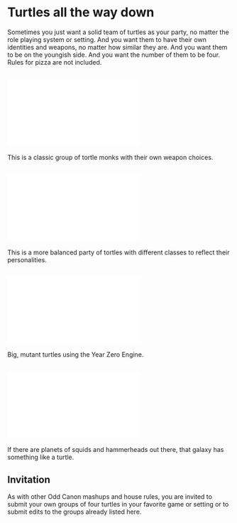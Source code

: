# Turtles all the way down

Sometimes you just want a solid team of turtles as your party, no matter the role playing system or setting. And you want them to have their own identities and weapons, no matter how similar they are. And you want them to be on the youngish side. And you want the number of them to be four. Rules for pizza are not included.

## ![Dungeons & Dragons 5e](four_tortles.md)

This is a classic group of tortle monks with their own weapon choices.

## ![Dungeons & Dragons 5e party](four_tortles_party.md)

This is a more balanced party of tortles with different classes to reflect their personalities.

## ![Mutant: Genlab Alpha](mutant_genlab_alpha.md)

Big, mutant turtles using the Year Zero Engine.

## ![Star Wars: Edge of the Empire](edge_of_the_empire.md)

If there are planets of squids and hammerheads out there, that galaxy has something like a turtle.

## Invitation

As with other Odd Canon mashups and house rules, you are invited to submit your own groups of four turtles in your favorite game or setting or to submit edits to the groups already listed here.